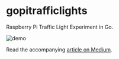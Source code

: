 # gopitrafficlights
Raspberry Pi Traffic Light Experiment in Go.

![demo](demo.gif)

Read the accompanying [article on Medium](https://medium.com/@simon_prickett/raspberry-pi-coding-in-go-traffic-lights-559bc761fa07).
